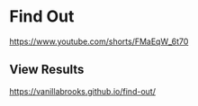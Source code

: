# Find Out

https://www.youtube.com/shorts/FMaEqW_6t70


## View Results

https://vanillabrooks.github.io/find-out/

